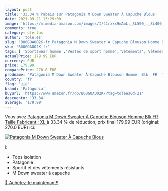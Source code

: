 ```yaml
---
layout: post
title: '33.34 % rabais sur Patagonia M Down Sweater À Capuche Blous'
date: 2021-09-21 13:29:00
image: 'https://m.media-amazon.com/images/I/41rxxx9mAmL._SL500_._SL400_.jpg'
comments: true
category: ofertas
author: 'tole.es'
slug: 'B00GOAOO2K-fr Patagonia M Down Sweater À Capuche Blouson Homme Blk FR...'
sku: 'B00GOAOO2K-fr'
tags: [ 'Sportswear homme','Vestes de sport homme','Vêtements','Vêtements homme','patagonia', ]
actualPrice: 179.99 EUR
currency: EUR
price: 179.99
comparePrice: 270.0 EUR
prodname: 'Patagonia M Down Sweater À Capuche Blouson Homme  Blk  FR  Taille Fabricant : XL '
country: 'fr'
flag: '🇫🇷'
brand: 'Patagonia'
buyurl: 'https://www.amazon.fr/dp/B00GOAOO2K/?tag=tolees0d-21'
descuento: '33.34'
average: '179.99'
---
```


Vous avez [Patagonia M Down Sweater À Capuche Blouson Homme  Blk  FR  Taille Fabricant : XL ](https://www.amazon.fr/dp/B00GOAOO2K/?tag=tolees0d-21)  à  33.34 % de réduction, prix final  179.99 EUR (original: 270.0 EUR) ici:

[![Patagonia M Down Sweater À Capuche Blous](https://m.media-amazon.com/images/I/41rxxx9mAmL._SL500_._SL400_.jpg)](https://www.amazon.fr/dp/B00GOAOO2K/?tag=tolees0d-21)

ℹ️:

- Tops isolation
- Patagonie
- Sportif et des vêtements résistants
- M Down sweater à capuche

[🛒 Achetez-le maintenant!!](https://www.amazon.fr/dp/B00GOAOO2K/?tag=tolees0d-21)
